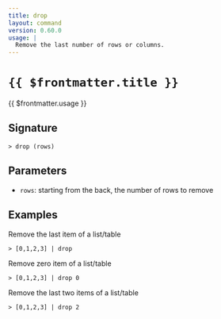 ```yaml
---
title: drop
layout: command
version: 0.60.0
usage: |
  Remove the last number of rows or columns.
---
```


# `{{ $frontmatter.title }}`

<div style='white-space: pre-wrap;'>{{ $frontmatter.usage }}</div>

## Signature

`> drop (rows)`

## Parameters

- `rows`: starting from the back, the number of rows to remove

## Examples

Remove the last item of a list/table

```shell
> [0,1,2,3] | drop
```

Remove zero item of a list/table

```shell
> [0,1,2,3] | drop 0
```

Remove the last two items of a list/table

```shell
> [0,1,2,3] | drop 2
```
